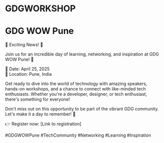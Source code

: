 # GDGWORKSHOP
# GDG WOW Pune

🌟 Exciting News! 🌟

Join us for an incredible day of learning, networking, and inspiration at GDG WOW Pune! 🚀

📅 Date: April 25, 2025  
📍 Location: Pune, India  

Get ready to dive into the world of technology with amazing speakers, hands-on workshops, and a chance to connect with like-minded tech enthusiasts. Whether you're a developer, designer, or tech enthusiast, there's something for everyone!

Don't miss out on this opportunity to be part of the vibrant GDG community. Let's make it a day to remember! 🎉

👉 Register now: [Link to registration]

#GDGWOWPune #TechCommunity #Networking #Learning #Inspiration
